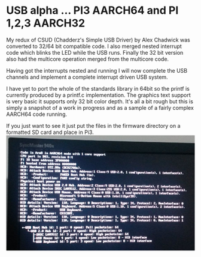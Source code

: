 
# USB alpha ... PI3 AARCH64 and PI 1,2,3 AARCH32
My redux of CSUD (Chadderz's Simple USB Driver) by Alex Chadwick was converted to 32/64 bit compatible code. I also merged nested interrupt code which blinks the LED while the USB runs. Finally the 32 bit version also had the multicore operation merged from the multicore code.

Having got the interrupts nested and running I will now complete the USB channels and implement a complete interrupt driven USB system.

I have yet to port the whole of the standards library in 64bit so the printf is currently produced by a printf.c implementation. The graphics text support is very basic it supports only 32 bit color depth. It's all a bit rough but this is simply a snapshot of a work in progress and as a sample of a fairly complex AARCH64 code running.

If you just want to see it just put the files in the firmware directory on a formatted SD card and place in Pi3.
![](https://github.com/LdB-ECM/Docs_and_Images/blob/master/Images/USB64_alpha.jpg)
